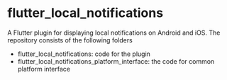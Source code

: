 # flutter_local_notifications
A Flutter plugin for displaying local notifications on Android and iOS. The repository consists of the following folders

- flutter_local_notifications: code for the plugin
- flutter_local_notifications_platform_interface: the code for common platform interface
